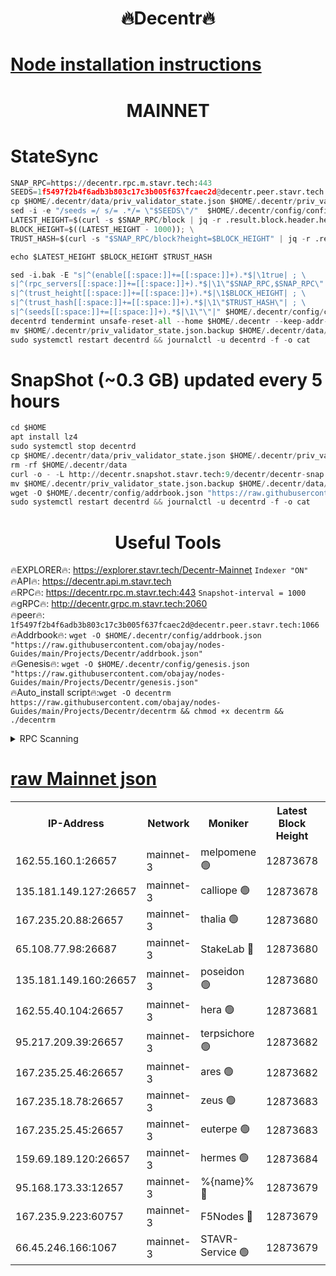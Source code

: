 <h1 align="center"> 🔥Decentr🔥</h1>

[Node installation instructions](https://github.com/obajay/nodes-Guides/tree/main/Projects/Decentr)
=
<h1 align="center"> MAINNET</h1>

# StateSync
```python
SNAP_RPC=https://decentr.rpc.m.stavr.tech:443
SEEDS=1f5497f2b4f6adb3b803c17c3b005f637fcaec2d@decentr.peer.stavr.tech:1066
cp $HOME/.decentr/data/priv_validator_state.json $HOME/.decentr/priv_validator_state.json.backup
sed -i -e "/seeds =/ s/= .*/= \"$SEEDS\"/"  $HOME/.decentr/config/config.toml
LATEST_HEIGHT=$(curl -s $SNAP_RPC/block | jq -r .result.block.header.height); \
BLOCK_HEIGHT=$((LATEST_HEIGHT - 1000)); \
TRUST_HASH=$(curl -s "$SNAP_RPC/block?height=$BLOCK_HEIGHT" | jq -r .result.block_id.hash)

echo $LATEST_HEIGHT $BLOCK_HEIGHT $TRUST_HASH

sed -i.bak -E "s|^(enable[[:space:]]+=[[:space:]]+).*$|\1true| ; \
s|^(rpc_servers[[:space:]]+=[[:space:]]+).*$|\1\"$SNAP_RPC,$SNAP_RPC\"| ; \
s|^(trust_height[[:space:]]+=[[:space:]]+).*$|\1$BLOCK_HEIGHT| ; \
s|^(trust_hash[[:space:]]+=[[:space:]]+).*$|\1\"$TRUST_HASH\"| ; \
s|^(seeds[[:space:]]+=[[:space:]]+).*$|\1\"\"|" $HOME/.decentr/config/config.toml
decentrd tendermint unsafe-reset-all --home $HOME/.decentr --keep-addr-book
mv $HOME/.decentr/priv_validator_state.json.backup $HOME/.decentr/data/priv_validator_state.json
sudo systemctl restart decentrd && journalctl -u decentrd -f -o cat
```
# SnapShot (~0.3 GB) updated every 5 hours
```python
cd $HOME
apt install lz4
sudo systemctl stop decentrd
cp $HOME/.decentr/data/priv_validator_state.json $HOME/.decentr/priv_validator_state.json.backup
rm -rf $HOME/.decentr/data
curl -o - -L http://decentr.snapshot.stavr.tech:9/decentr/decentr-snap.tar.lz4 | lz4 -c -d - | tar -x -C $HOME/.decentr --strip-components 2
mv $HOME/.decentr/priv_validator_state.json.backup $HOME/.decentr/data/priv_validator_state.json
wget -O $HOME/.decentr/config/addrbook.json "https://raw.githubusercontent.com/obajay/nodes-Guides/main/Projects/Decentr/addrbook.json"
sudo systemctl restart decentrd && journalctl -u decentrd -f -o cat
```

 <h1 align="center"> Useful Tools</h1>

🔥EXPLORER🔥:     https://explorer.stavr.tech/Decentr-Mainnet        `Indexer "ON"` \
🔥API🔥:          https://decentr.api.m.stavr.tech \
🔥RPC🔥:          https://decentr.rpc.m.stavr.tech:443              `Snapshot-interval = 1000` \
🔥gRPC🔥:         http://decentr.grpc.m.stavr.tech:2060 \
🔥peer🔥:         `1f5497f2b4f6adb3b803c17c3b005f637fcaec2d@decentr.peer.stavr.tech:1066` \
🔥Addrbook🔥:  `wget -O $HOME/.decentr/config/addrbook.json "https://raw.githubusercontent.com/obajay/nodes-Guides/main/Projects/Decentr/addrbook.json"` \
🔥Genesis🔥:  `wget -O $HOME/.decentr/config/genesis.json "https://raw.githubusercontent.com/obajay/nodes-Guides/main/Projects/Decentr/genesis.json"` \
🔥Auto_install script🔥:`wget -O decentrm https://raw.githubusercontent.com/obajay/nodes-Guides/main/Projects/Decentr/decentrm && chmod +x decentrm && ./decentrm`

<details>
<summary>RPC Scanning</summary>

<h2 align="center"> We scan nodes in real time every 4 hours. And we provide the final result of RPC endpoints.
We cannot influence the operation of these nodes in any way. </h2>


```python
If Voting Power is higher than 0 --> then the Node is a validator of the network and may be subject to attack and be a potential threat to the chain.
```
```python
We marked such validators with a red symbol
```

</details>

[raw Mainnet json](https://rpc-check.decentrm.stavr.tech/decentrm/rpc-decentrm-result.json)
=



<table><tr><th>IP-Address</th><th>Network</th><th>Moniker</th><th>Latest Block Height</th><th>Earliest Block Height</th><th>Catching Up</th><th>Tx Index</th><th>Voting Power</th><th>Scan Time</th></tr><tr><td>162.55.160.1:26657</td><td>mainnet-3</td><td>melpomene 🟢</td><td>12873678</td><td>1688950</td><td>False</td><td>on</td><td>0</td><td>2024-02-13T17:06:33.174014275UTC</td></tr><tr><td>135.181.149.127:26657</td><td>mainnet-3</td><td>calliope 🟢</td><td>12873678</td><td>1688950</td><td>False</td><td>on</td><td>0</td><td>2024-02-13T17:06:35.634540783UTC</td></tr><tr><td>167.235.20.88:26657</td><td>mainnet-3</td><td>thalia 🟢</td><td>12873680</td><td>1688950</td><td>False</td><td>on</td><td>0</td><td>2024-02-13T17:06:41.581999087UTC</td></tr><tr><td>65.108.77.98:26687</td><td>mainnet-3</td><td>StakeLab 🔴</td><td>12873680</td><td>1688950</td><td>False</td><td>on</td><td>5444302</td><td>2024-02-13T17:06:42.033605241UTC</td></tr><tr><td>135.181.149.160:26657</td><td>mainnet-3</td><td>poseidon 🟢</td><td>12873680</td><td>1688950</td><td>False</td><td>on</td><td>0</td><td>2024-02-13T17:06:46.684845012UTC</td></tr><tr><td>162.55.40.104:26657</td><td>mainnet-3</td><td>hera 🟢</td><td>12873681</td><td>1688950</td><td>False</td><td>on</td><td>0</td><td>2024-02-13T17:06:49.003990319UTC</td></tr><tr><td>95.217.209.39:26657</td><td>mainnet-3</td><td>terpsichore 🟢</td><td>12873682</td><td>1688950</td><td>False</td><td>on</td><td>0</td><td>2024-02-13T17:06:55.573550124UTC</td></tr><tr><td>167.235.25.46:26657</td><td>mainnet-3</td><td>ares 🟢</td><td>12873682</td><td>1688950</td><td>False</td><td>on</td><td>0</td><td>2024-02-13T17:06:57.851130815UTC</td></tr><tr><td>167.235.18.78:26657</td><td>mainnet-3</td><td>zeus 🟢</td><td>12873683</td><td>1688950</td><td>False</td><td>on</td><td>0</td><td>2024-02-13T17:07:00.196792189UTC</td></tr><tr><td>167.235.25.45:26657</td><td>mainnet-3</td><td>euterpe 🟢</td><td>12873683</td><td>1688950</td><td>False</td><td>on</td><td>0</td><td>2024-02-13T17:07:02.569783701UTC</td></tr><tr><td>159.69.189.120:26657</td><td>mainnet-3</td><td>hermes 🟢</td><td>12873684</td><td>1688950</td><td>False</td><td>on</td><td>0</td><td>2024-02-13T17:07:04.857388052UTC</td></tr><tr><td>95.168.173.33:12657</td><td>mainnet-3</td><td>%{name}% 🔴</td><td>12873679</td><td>8964001</td><td>False</td><td>on</td><td>4263702</td><td>2024-02-13T17:06:36.848096741UTC</td></tr><tr><td>167.235.9.223:60757</td><td>mainnet-3</td><td>F5Nodes 🔴</td><td>12873679</td><td>12380001</td><td>False</td><td>off</td><td>562</td><td>2024-02-13T17:06:37.089327843UTC</td></tr><tr><td>66.45.246.166:1067</td><td>mainnet-3</td><td>STAVR-Service 🟢</td><td>12873679</td><td>12871001</td><td>False</td><td>on</td><td>0</td><td>2024-02-13T17:06:36.313139869UTC</td></tr></table>
